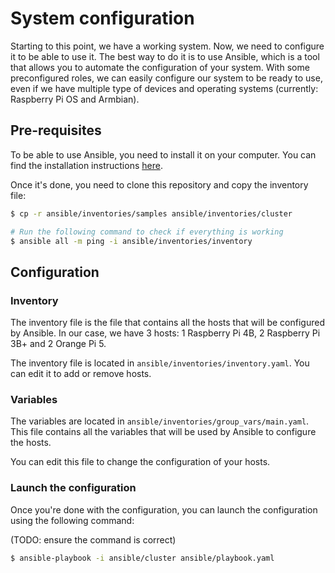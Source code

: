 # System configuration

Starting to this point, we have a working system. Now, we need to configure it to be able to use it.
The best way to do it is to use Ansible, which is a tool that allows you to automate the configuration of your system.
With some preconfigured roles, we can easily configure our system to be ready to use, even if we have multiple type of devices and operating systems (currently: Raspberry Pi OS and Armbian).

## Pre-requisites

To be able to use Ansible, you need to install it on your computer. You can find the installation instructions [here](https://docs.ansible.com/ansible/latest/installation_guide/intro_installation.html).

Once it's done, you need to clone this repository and copy the inventory file:

```sh
$ cp -r ansible/inventories/samples ansible/inventories/cluster

# Run the following command to check if everything is working
$ ansible all -m ping -i ansible/inventories/inventory
```

## Configuration

### Inventory

The inventory file is the file that contains all the hosts that will be configured by Ansible. In our case, we have 3 hosts: 1 Raspberry Pi 4B, 2 Raspberry Pi 3B+ and 2 Orange Pi 5.

The inventory file is located in `ansible/inventories/inventory.yaml`. You can edit it to add or remove hosts.

### Variables

The variables are located in `ansible/inventories/group_vars/main.yaml`. This file contains all the variables that will be used by Ansible to configure the hosts.

You can edit this file to change the configuration of your hosts.

### Launch the configuration

Once you're done with the configuration, you can launch the configuration using the following command:

(TODO: ensure the command is correct)

```sh
$ ansible-playbook -i ansible/cluster ansible/playbook.yaml
```
